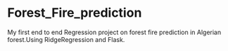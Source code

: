 # Forest_Fire_prediction
My first end to end Regression project on forest fire prediction in Algerian forest.Using RidgeRegression and Flask.
